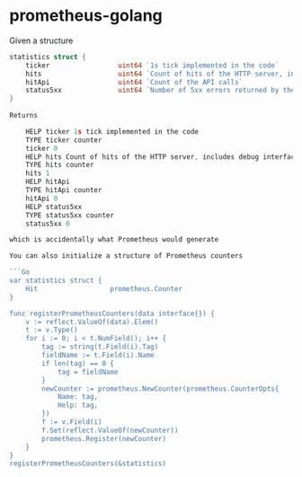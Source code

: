 # prometheus-golang


Given a structure 

```Go
statistics struct {
	ticker                 uint64 `1s tick implemented in the code`
	hits                   uint64 `Count of hits of the HTTP server, includes debug interfaces`
	hitApi                 uint64 `Count of the API calls`
	status5xx              uint64 `Number of 5xx errors returned by the API`
}
	
Returns

	HELP ticker 1s tick implemented in the code
	TYPE ticker counter
	ticker 0
	HELP hits Count of hits of the HTTP server, includes debug interfaces
	TYPE hits counter
	hits 1
	HELP hitApi 
	TYPE hitApi counter
	hitApi 0
	HELP status5xx 
	TYPE status5xx counter
	status5xx 0

which is accidentally what Prometheus would generate 

You can also initialize a structure of Prometheus counters 

```Go
var statistics struct {
	Hit                  prometheus.Counter
}

func registerPrometheusCounters(data interface{}) {
	v := reflect.ValueOf(data).Elem()
	t := v.Type()
	for i := 0; i < t.NumField(); i++ {
		tag := string(t.Field(i).Tag)
		fieldName := t.Field(i).Name
		if len(tag) == 0 {
			tag = fieldName
		}
		newCounter := prometheus.NewCounter(prometheus.CounterOpts{
			Name: tag,
			Help: tag,
		})
		f := v.Field(i)
		f.Set(reflect.ValueOf(newCounter))
		prometheus.Register(newCounter)
	}
}
registerPrometheusCounters(&statistics)
```
